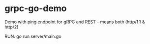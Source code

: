 # grpc-go-demo
Demo with ping endpoint for gRPC and REST - means both (http/1.1 &amp; http/2)

RUN: go run server/main.go
